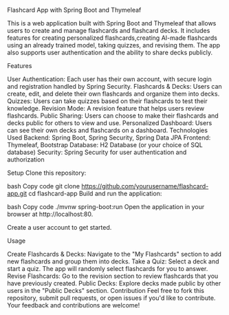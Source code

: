 Flashcard App with Spring Boot and Thymeleaf 


This is a web application built with Spring Boot and Thymeleaf that allows users to create and manage flashcards and flashcard decks. It includes features for creating personalized flashcards,creating AI-made flashcards using an already trained model, taking quizzes, and revising them. The app also supports user authentication and the ability to share decks publicly.

Features


User Authentication: Each user has their own account, with secure login and registration handled by Spring Security.
Flashcards & Decks: Users can create, edit, and delete their own flashcards and organize them into decks.
Quizzes: Users can take quizzes based on their flashcards to test their knowledge.
Revision Mode: A revision feature that helps users review flashcards.
Public Sharing: Users can choose to make their flashcards and decks public for others to view and use.
Personalized Dashboard: Users can see their own decks and flashcards on a dashboard.
Technologies Used
Backend: Spring Boot, Spring Security, Spring Data JPA
Frontend: Thymeleaf, Bootstrap
Database: H2 Database (or your choice of SQL database)
Security: Spring Security for user authentication and authorization


Setup
Clone this repository:

bash
Copy code
git clone https://github.com/yourusername/flashcard-app.git
cd flashcard-app
Build and run the application:

bash
Copy code
./mvnw spring-boot:run
Open the application in your browser at http://localhost:80.

Create a user account to get started.

Usage


Create Flashcards & Decks: Navigate to the "My Flashcards" section to add new flashcards and group them into decks.
Take a Quiz: Select a deck and start a quiz. The app will randomly select flashcards for you to answer.
Revise Flashcards: Go to the revision section to review flashcards that you have previously created.
Public Decks: Explore decks made public by other users in the "Public Decks" section.
Contribution
Feel free to fork this repository, submit pull requests, or open issues if you'd like to contribute. Your feedback and contributions are welcome!
